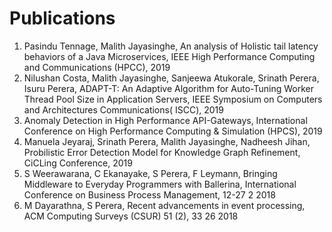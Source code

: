 # Publications 
1. Pasindu Tennage, Malith Jayasinghe, An analysis of Holistic tail latency behaviors of a Java Microservices,  IEEE High Performance Computing and Communications (HPCC), 2019
2. Nilushan Costa, Malith Jayasinghe, Sanjeewa Atukorale, Srinath Perera, Isuru Perera, ADAPT-T: An Adaptive Algorithm for Auto-Tuning Worker Thread Pool Size in Application Servers, IEEE Symposium on Computers and Architectures Communications( ISCC), 2019
3. Anomaly Detection in High Performance API-Gateways, International Conference on High Performance Computing & Simulation
(HPCS), 2019
4. Manuela Jeyaraj, Srinath Perera, Malith Jayasinghe, Nadheesh Jihan, Probilistic Error Detection Model for Knowledge Graph Refinement, CiCLing Conference,  2019
5. S Weerawarana, C Ekanayake, S Perera, F Leymann, Bringing Middleware to Everyday Programmers with Ballerina, International Conference on Business Process Management, 12-27	2	2018
6. M Dayarathna, S Perera, Recent advancements in event processing, ACM Computing Surveys (CSUR) 51 (2), 33	26	2018
